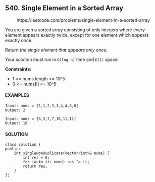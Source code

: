 ## 540. Single Element in a Sorted Array

<p align="center">
    https://leetcode.com/problems/single-element-in-a-sorted-array
</P>

You are given a sorted array consisting of only integers where every element appears exactly twice, except for one element which appears exactly once.

Return _the single element that appears only once_.

Your solution must run in `O(log n)` time and `O(1)` space.

**Constraints:**
- 1 <= nums.length <= 10^5
- 0 <= nums[i] <= 10^5


<h4>EXAMPLES</h4>

```
Input: nums = [1,1,2,3,3,4,4,8,8]
Output: 2
```

```
Input: nums = [3,3,7,7,10,11,11]
Output: 10
```

<h4>SOLUTION</h4>

```
class Solution {
public:
    int singleNonDuplicate(vector<int>& nums) {
        int res = 0;
        for (auto it: nums) res ^= it;
        return res;
    }
};
```
